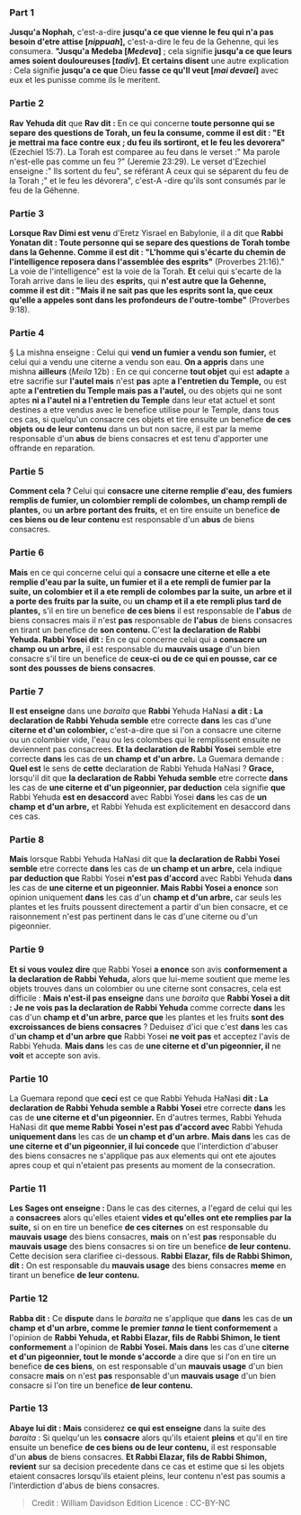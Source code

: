 
### Part 1
<b>Jusqu'a Nophah,</b> c'est-a-dire <b>jusqu'a ce que vienne le feu qui n'a pas besoin d'etre attise [<i>nippuah</i>],</b> c'est-a-dire le feu de la Gehenne, qui les consumera. <b>"Jusqu'a Medeba [<i>Medeva</i>]</b> ; cela signifie <b>jusqu'a ce que leurs ames soient douloureuses [<i>tadiv</i>]. Et certains disent</b> une autre explication : Cela signifie <b>jusqu'a ce que</b> Dieu <b>fasse ce qu'Il veut [<i>mai devaei</i>]</b> avec eux et les punisse comme ils le meritent.

### Partie 2
<b>Rav Yehuda dit</b> que <b>Rav dit :</b> En ce qui concerne <b>toute personne qui se separe</b> <b>des questions de Torah, un feu la consume, comme il est dit : "Et je mettrai ma face contre eux ; du feu ils sortiront, et le feu les devorera"</b> (Ezechiel 15:7). La Torah est comparee au feu dans le verset :" Ma parole n'est-elle pas comme un feu ?" (Jeremie 23:29). Le verset d'Ezechiel enseigne :" Ils sortent du feu", se référant A ceux qui se séparent du feu de la Torah ;" et le feu les dévorera", c'est-A -dire qu'ils sont consumés par le feu de la Géhenne.

### Partie 3
<b>Lorsque Rav Dimi est venu</b> d'Eretz Yisrael en Babylonie, il a dit que <b>Rabbi Yonatan dit : Toute personne qui se separe des questions de Torah tombe dans la Gehenne. Comme il est dit : "L'homme qui s'écarte du chemin de l'intelligence reposera dans l'assemblée des esprits"</b> (Proverbes 21:16)." La voie de l'intelligence" est la voie de la Torah. <b>Et</b> celui qui s'ecarte de la Torah arrive dans le lieu des <b>esprits,</b> qui <b>n'est autre que la Gehenne, comme il est dit : "Mais il ne sait pas que les esprits sont la, que ceux qu'elle a appeles sont dans les profondeurs de l'outre-tombe"</b> (Proverbes 9:18).

### Partie 4
§ La mishna enseigne : Celui qui <b>vend un fumier a vendu son fumier,</b> et celui qui a vendu une citerne a vendu son eau. <b>On a appris</b> dans une mishna <b>ailleurs</b> (<i>Meila</i> 12b) : En ce qui concerne <b>tout objet</b> qui est <b>adapte</b> a etre sacrifie sur <b>l'autel mais</b> n'est <b>pas</b> apte <b>a l'entretien du Temple,</b> ou est apte <b>a l'entretien du Temple mais pas a l'autel,</b> ou des objets qui ne sont aptes <b>ni a l'autel ni a l'entretien du Temple</b> dans leur etat actuel et sont destines a etre vendus avec le benefice utilise pour le Temple, dans tous ces cas, si quelqu'un consacre ces objets et tire ensuite un benefice <b>de ces objets ou de leur contenu</b> dans un but non sacre, il est par la meme responsable d'un <b>abus</b> de biens consacres et est tenu d'apporter une offrande en reparation.

### Partie 5
<b>Comment cela ? </b> Celui qui <b>consacre une citerne remplie d'eau, des fumiers remplis de fumier, un colombier rempli de colombes, un champ rempli de plantes,</b> ou <b>un arbre portant des fruits,</b> et en tire ensuite un benefice <b>de ces biens ou de leur contenu</b> est responsable d'un <b>abus</b> de biens consacres.

### Partie 6
<b>Mais</b> en ce qui concerne celui qui a <b>consacre une citerne et elle a ete remplie d'eau par la suite, un fumier et il a ete rempli de fumier par la suite, un colombier et il a ete rempli de colombes par la suite, un arbre et il a porte des fruits par la suite, </b> ou <b>un champ et il a ete rempli plus tard de plantes,</b> s'il en tire un benefice <b>de ces biens</b> il est responsable de <b>l'abus</b> de biens consacres mais il n'est <b>pas</b> responsable de <b>l'abus</b> de biens consacres en tirant un benefice de <b>son contenu. </b> C'est <b>la declaration de Rabbi Yehuda. Rabbi Yosei dit :</b> En ce qui concerne celui qui a <b>consacre un champ ou un arbre,</b> il est responsable du <b>mauvais usage</b> d'un bien consacre s'il tire un benefice de <b>ceux-ci ou de ce qui en pousse, car ce sont des pousses de biens consacres</b>.

### Partie 7
<b>Il est enseigne</b> dans une <i>baraita</i> que <b>Rabbi</b> Yehuda HaNasi <b>a dit : La declaration de Rabbi Yehuda semble</b> etre correcte <b>dans</b> les cas d'une <b>citerne et d'un colombier,</b> c'est-a-dire que si l'on a consacre une citerne ou un colombier vide, l'eau ou les colombes qui le remplissent ensuite ne deviennent pas consacrees. <b>Et la declaration de Rabbi Yosei</b> semble etre correcte <b>dans</b> les cas de <b>un champ et d'un arbre.</b> La Guemara demande : <b>Quel est</b> le sens de <b>cette</b> declaration de Rabbi Yehuda HaNasi ? <b>Grace,</b> lorsqu'il dit que <b>la declaration de Rabbi Yehuda semble</b> etre correcte <b>dans</b> les cas de <b>une citerne et d'un pigeonnier, par deduction</b> cela signifie <b>que</b> Rabbi Yehuda <b>est en desaccord</b> avec Rabbi Yosei <b>dans</b> les cas de <b>un champ et d'un arbre,</b> et Rabbi Yehuda est explicitement en desaccord dans ces cas.

### Partie 8
<b>Mais</b> lorsque Rabbi Yehuda HaNasi dit que <b>la declaration de Rabbi Yosei semble</b> etre correcte <b>dans</b> les cas de <b>un champ et un arbre,</b> cela indique <b>par deduction que</b> Rabbi Yosei <b>n'est pas d'accord</b> avec Rabbi Yehuda <b>dans</b> les cas de <b>une citerne et un pigeonnier. Mais Rabbi Yosei a enonce</b> son opinion uniquement <b>dans</b> les cas d'un <b>champ et d'un arbre,</b> car seuls les plantes et les fruits poussent directement a partir d'un bien consacre, et ce raisonnement n'est pas pertinent dans le cas d'une citerne ou d'un pigeonnier.

### Partie 9
<b>Et si vous voulez dire</b> que Rabbi Yosei <b>a enonce</b> son avis <b>conformement a la declaration de Rabbi Yehuda,</b> alors que lui-meme soutient que meme les objets trouves dans un colombier ou une citerne sont consacres, cela est difficile : <b>Mais n'est-il pas enseigne</b> dans une <i>baraita</i> que <b>Rabbi Yosei a dit : Je ne vois pas la declaration de Rabbi Yehuda</b> comme correcte <b>dans</b> les cas d'un <b>champ et d'un arbre, parce que</b> les plantes et les fruits <b>sont des excroissances de biens consacres</b> ? Deduisez d'ici que c'est <b>dans</b> les cas d'<b>un champ et d'un arbre que</b> Rabbi Yosei <b>ne voit pas</b> et acceptez l'avis de Rabbi Yehuda. <b>Mais dans</b> les cas de <b>une citerne et d'un pigeonnier, il</b> ne <b>voit</b> et accepte son avis.

### Partie 10
La Guemara repond que <b>ceci</b> est ce que Rabbi Yehuda HaNasi <b>dit : La declaration de Rabbi Yehuda semble a Rabbi Yosei</b> etre correcte <b>dans</b> les cas de <b>une citerne et d'un pigeonnier.</b> En d'autres termes, Rabbi Yehuda HaNasi dit <b>que meme Rabbi Yosei n'est pas d'accord avec</b> Rabbi Yehuda <b>uniquement dans</b> les cas de <b>un champ et d'un arbre. Mais dans</b> les cas de <b>une citerne et d'un pigeonnier, il lui concede</b> que l'interdiction d'abuser des biens consacres ne s'applique pas aux elements qui ont ete ajoutes apres coup et qui n'etaient pas presents au moment de la consecration.

### Partie 11
<b>Les Sages ont enseigne : </b> Dans le cas des citernes, a l'egard de celui qui les a <b>consacrees</b> alors qu'elles etaient <b>vides et qu'elles ont ete remplies par la suite,</b> si on en tire un benefice <b>de ces citernes</b> on est responsable du <b>mauvais usage</b> des biens consacres, <b>mais</b> on n'est <b>pas</b> responsable du <b>mauvais usage</b> des biens consacres si on tire un benefice <b>de leur contenu. </b> Cette decision sera clarifiee ci-dessous. <b>Rabbi Elazar, fils de Rabbi Shimon, dit :</b> On est responsable du <b>mauvais usage</b> des biens consacres <b>meme</b> en tirant un benefice <b>de leur contenu.</b>

### Partie 12
<b>Rabba dit :</b> Ce <b>dispute</b> dans le <i>baraita</i> ne s'applique que <b>dans</b> les cas de <b>un champ et d'un arbre, comme le premier <i>tanna</i> le tient conformement</b> a l'opinion de <b>Rabbi Yehuda, et Rabbi Elazar, fils de Rabbi Shimon, le tient conformement</b> a l'opinion de <b>Rabbi Yosei. Mais dans</b> les cas d'une <b>citerne et d'un pigeonnier, tout le monde s'accorde</b> a dire que si l'on en tire un benefice <b>de ces biens</b>, on est responsable d'un <b>mauvais usage</b> d'un bien consacre <b>mais</b> on n'est <b>pas</b> responsable d'un <b>mauvais usage</b> d'un bien consacre si l'on tire un benefice <b>de leur contenu.</b>

### Partie 13
<b>Abaye lui dit : Mais</b> considerez <b>ce qui est enseigne</b> dans la suite des <i>baraita</i> : Si quelqu'un les <b>consacre</b> alors qu'ils etaient <b>pleins</b> et qu'il en tire ensuite un benefice <b>de ces biens ou de leur contenu,</b> il est responsable d'un <b>abus</b> de biens consacres. <b>Et Rabbi Elazar, fils de Rabbi Shimon, revient</b> sur sa decision precedente dans ce cas et estime que si les objets etaient consacres lorsqu'ils etaient pleins, leur contenu n'est pas soumis a l'interdiction d'abus de biens consacres.

>Credit : William Davidson Edition
>Licence : CC-BY-NC